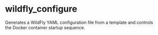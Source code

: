# wildfly_configure
Generates a WildFly YAML configuration file from a template and controls the Docker container startup sequence.
